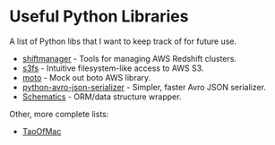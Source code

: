 Useful Python Libraries
=======================

A list of Python libs that I want to keep track of for future use.

* [shiftmanager](https://github.com/SimpleFinance/shiftmanager/) - Tools for managing AWS Redshift clusters.
* [s3fs](http://s3fs.readthedocs.org/en/latest/) - Intuitive filesystem-like access to AWS S3.
* [moto](https://github.com/spulec/moto) - Mock out boto AWS library.
* [python-avro-json-serializer](https://github.com/linkedin/python-avro-json-serializer) - Simpler, faster Avro JSON serializer.
* [Schematics](https://github.com/schematics/schematics) - ORM/data structure wrapper.

Other, more complete lists:

* [TaoOfMac](https://taoofmac.com/space/dev/Python)
